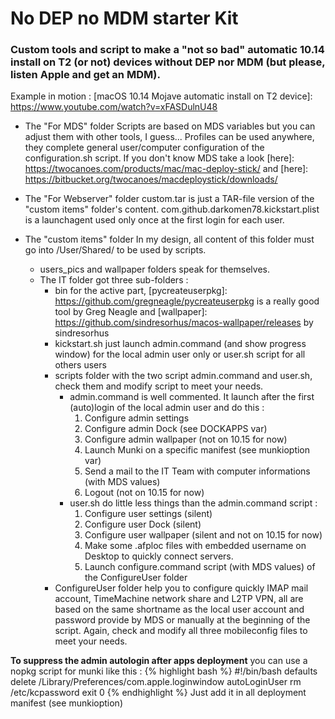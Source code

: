 No DEP no MDM starter Kit
==========
### Custom tools and script to make a "not so bad" automatic 10.14 install on T2 (or not) devices without DEP nor MDM (but please, listen Apple and get an MDM).

Example in motion : [macOS 10.14 Mojave automatic install on T2 device]: https://www.youtube.com/watch?v=xFASDulnU48

* The "For MDS" folder
Scripts are based on MDS variables but you can adjust them with other tools, I guess...
Profiles can be used anywhere, they complete general user/computer configuration of the configuration.sh script.
If you don't know MDS take a look [here]: https://twocanoes.com/products/mac/mac-deploy-stick/ and [here]: https://bitbucket.org/twocanoes/macdeploystick/downloads/

* The "For Webserver" folder
custom.tar is just a TAR-file version of the "custom items" folder's content.
com.github.darkomen78.kickstart.plist is a launchagent used only once at the first login for each user.

* The "custom items" folder
In my design, all content of this folder must go into /User/Shared/ to be used by scripts.
  * users_pics and wallpaper folders speak for themselves.
  * The IT folder got three sub-folders :
    * bin for the active part, [pycreateuserpkg]: https://github.com/gregneagle/pycreateuserpkg is a really good tool by Greg Neagle and [wallpaper]: https://github.com/sindresorhus/macos-wallpaper/releases by sindresorhus
    * kickstart.sh just launch admin.command (and show progress window) for the local admin user only or user.sh script for all others users
    * scripts folder with the two script admin.command and user.sh, check them and modify script to meet your needs.   
      * admin.command is well commented. It launch after the first (auto)login of the local admin user and do this :
        1. Configure admin settings
        2. Configure admin Dock (see DOCKAPPS var)
        3. Configure admin wallpaper (not on 10.15 for now)
        4. Launch Munki on a specific manifest (see munkioption var)
        5. Send a mail to the IT Team with computer informations (with MDS values)
        6. Logout (not on 10.15 for now)
      * user.sh do little less things than the admin.command script :
        1. Configure user settings (silent)
        2. Configure user Dock (silent)
        3. Configure user wallpaper (silent and not on 10.15 for now)
        4. Make some .afploc files with embedded username on Desktop to quickly connect servers.
        5. Launch configure.command script (with MDS values) of the ConfigureUser folder
    * ConfigureUser folder help you to configure quickly IMAP mail account, TimeMachine network share and L2TP VPN, all are based on the same shortname as the local user account and password provide by MDS or manually at the beginning of the script. Again, check and modify all three mobileconfig files to meet your needs.   

**To suppress the admin autologin after apps deployment** you can use a nopkg script for munki like this :
{% highlight bash %}
#!/bin/bash
defaults delete /Library/Preferences/com.apple.loginwindow autoLoginUser
rm /etc/kcpassword
exit 0
{% endhighlight %}
Just add it in all deployment manifest (see munkioption)
